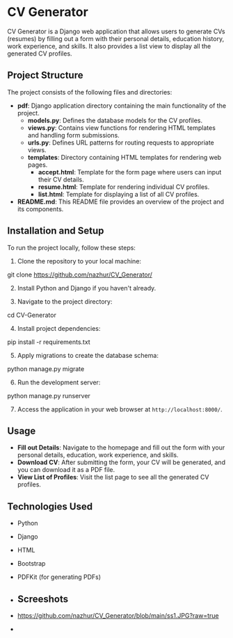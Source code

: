 # CV Generator

CV Generator is a Django web application that allows users to generate CVs (resumes) by filling out a form with their personal details, education history, work experience, and skills. It also provides a list view to display all the generated CV profiles.

## Project Structure

The project consists of the following files and directories:

- **pdf**: Django application directory containing the main functionality of the project.
  - **models.py**: Defines the database models for the CV profiles.
  - **views.py**: Contains view functions for rendering HTML templates and handling form submissions.
  - **urls.py**: Defines URL patterns for routing requests to appropriate views.
  - **templates**: Directory containing HTML templates for rendering web pages.
    - **accept.html**: Template for the form page where users can input their CV details.
    - **resume.html**: Template for rendering individual CV profiles.
    - **list.html**: Template for displaying a list of all CV profiles.
- **README.md**: This README file provides an overview of the project and its components.

## Installation and Setup

To run the project locally, follow these steps:

1. Clone the repository to your local machine:

git clone https://github.com/nazhur/CV_Generator/

2. Install Python and Django if you haven't already.

3. Navigate to the project directory:

cd CV-Generator

4. Install project dependencies:

pip install -r requirements.txt

5. Apply migrations to create the database schema:

python manage.py migrate

6. Run the development server:

python manage.py runserver

7. Access the application in your web browser at `http://localhost:8000/`.

## Usage

- **Fill out Details**: Navigate to the homepage and fill out the form with your personal details, education, work experience, and skills.
- **Download CV**: After submitting the form, your CV will be generated, and you can download it as a PDF file.
- **View List of Profiles**: Visit the list page to see all the generated CV profiles.

## Technologies Used

- Python
- Django
- HTML
- Bootstrap
- PDFKit (for generating PDFs)

- ## Screeshots

- https://github.com/nazhur/CV_Generator/blob/main/ss1.JPG?raw=true

- 


